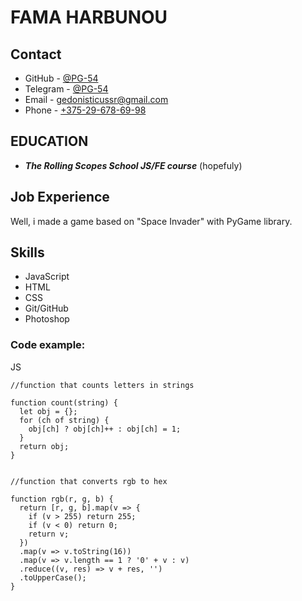 # FAMA HARBUNOU


## Contact

* GitHub - [@PG-54](http://github.com/@PG-54)
* Telegram - [@PG-54](https://t.me/@PG-54)
* Email - [gedonisticussr@gmail.com](mailto:gedonisticussr@gmail.com)
* Phone - [+375-29-678-69-98](tel:+375-29-678-69-98)

## EDUCATION

+ ***The Rolling Scopes School JS/FE course*** (hopefuly)


## Job Experience
Well, i made a game based on "Space Invader" with PyGame library.


## Skills

* JavaScript
* HTML
* CSS
* Git/GitHub
* Photoshop


### Code example:
JS
```
//function that counts letters in strings

function count(string) {
  let obj = {};
  for (ch of string) {
    obj[ch] ? obj[ch]++ : obj[ch] = 1;
  }
  return obj;
}


//function that converts rgb to hex

function rgb(r, g, b) {
  return [r, g, b].map(v => {
    if (v > 255) return 255;
    if (v < 0) return 0;
    return v;
  })
  .map(v => v.toString(16))
  .map(v => v.length == 1 ? '0' + v : v)
  .reduce((v, res) => v + res, '')
  .toUpperCase();
}
```